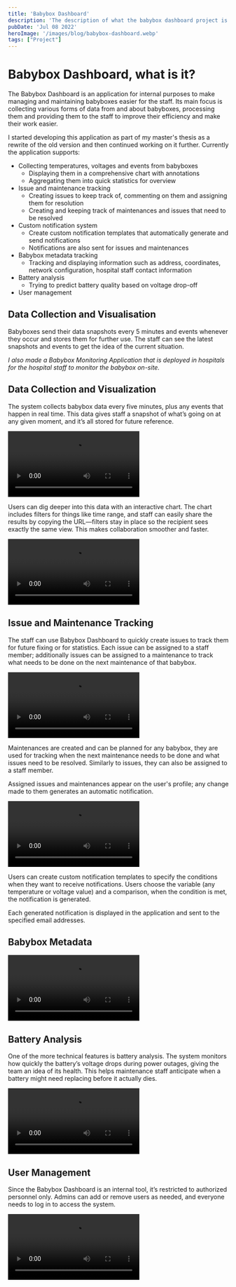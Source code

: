 ```yaml
---
title: 'Babybox Dashboard'
description: 'The description of what the babybox dashboard project is and what the application can do.'
pubDate: 'Jul 08 2022'
heroImage: '/images/blog/babybox-dashboard.webp'
tags: ["Project"]
---
```


# Babybox Dashboard, what is it?

The Babybox Dashboard is an application for internal purposes to make managing and maintaining babyboxes easier for the staff. Its main focus is collecting various forms of data from and about babyboxes, processing them and providing them to the staff to improve their efficiency and make their work easier.

I started developing this application as part of my master's thesis as a rewrite of the old version and then continued working on it further. Currently the application supports:
- Collecting temperatures, voltages and events from babyboxes
  - Displaying them in a comprehensive chart with annotations
  - Aggregating them into quick statistics for overview
- Issue and maintenance tracking
  - Creating issues to keep track of, commenting on them and assigning them for resolution
  - Creating and keeping track of maintenances and issues that need to be resolved
- Custom notification system
  - Create custom notification templates that automatically generate and send notifications
  - Notifications are also sent for issues and maintenances
- Babybox metadata tracking
  - Tracking and displaying information such as address, coordinates, network configuration, hospital staff contact information
- Battery analysis
  - Trying to predict battery quality based on voltage drop-off
- User management

## Data Collection and Visualisation

Babyboxes send their data snapshots every 5 minutes and events whenever they occur and stores them for further use. The staff can see the latest snapshots and events to get the idea of the current situation.

*I also made a Babybox Monitoring Application that is deployed in hospitals for the hospital staff to monitor the babybox on-site.*

## Data Collection and Visualization

The system collects babybox data every five minutes, plus any events that happen in real time. This data gives staff a snapshot of what’s going on at any given moment, and it’s all stored for future reference.

![Data Collection demo](/images/blog/babybox.mp4)

Users can dig deeper into this data with an interactive chart. The chart includes filters for things like time range, and staff can easily share the results by copying the URL—filters stay in place so the recipient sees exactly the same view. This makes collaboration smoother and faster.

![Data Visualization demo](/images/blog/chart.mp4)

## Issue and Maintenance Tracking

The staff can use Babybox Dashboard to quickly create issues to track them for future fixing or for statistics. Each issue can be assigned to a staff member; additionally issues can be assigned to a maintenance to track what needs to be done on the next maintenance of that babybox.

![Issue and maintenance demo](/images/blog/issues.mp4)


Maintenances are created and can be planned for any babybox, they are used for tracking when the next maintenance needs to be done and what issues need to be resolved. Similarly to issues, they can also be assigned to a staff member.

Assigned issues and maintenances appear on the user's profile; any change made to them generates an automatic notification.

![Notification demo](/images/blog/notifications.mp4)

Users can create custom notification templates to specify the conditions when they want to receive notifications. Users choose the variable (any temperature or voltage value) and a comparison, when the condition is met, the notification is generated.

Each generated notification is displayed in the application and sent to the specified email addresses.

## Babybox Metadata


![Metadata demo](/images/blog/metadata.mp4)

## Battery Analysis

One of the more technical features is battery analysis. The system monitors how quickly the battery’s voltage drops during power outages, giving the team an idea of its health. This helps maintenance staff anticipate when a battery might need replacing before it actually dies.

![Battery analysis demo](/images/blog/battery.mp4)

## User Management

Since the Babybox Dashboard is an internal tool, it’s restricted to authorized personnel only. Admins can add or remove users as needed, and everyone needs to log in to access the system.

![Login demo](/images/blog/login.mp4)
